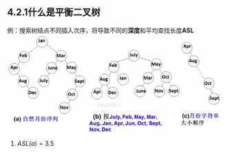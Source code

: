 ## 4.2.1什么是平衡二叉树
例：搜索树结点不同插入次序，将导致不同的**深度**和平均查找长度**ASL**
![image14](image/image14.png)
1. $ASL(a)=3.5$